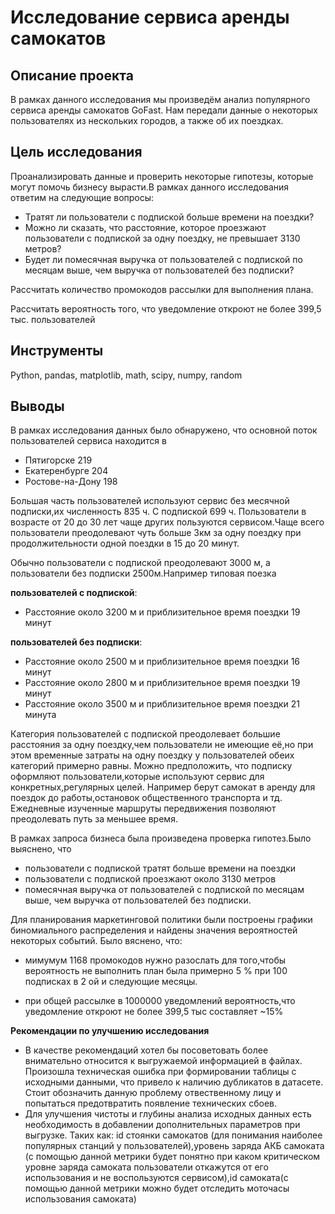 # Исследование сервиса аренды самокатов
## Описание проекта
В рамках данного исследования мы произведём анализ популярного сервиса аренды самокатов GoFast. Нам передали данные о некоторых пользователях из нескольких городов, а также об их поездках.
## Цель исследования
Проанализировать данные и проверить некоторые гипотезы, которые могут помочь бизнесу вырасти.В рамках данного исследования ответим на следующие вопросы:
- Тратят ли пользователи с подпиской больше времени на поездки?
- Можно ли сказать, что расстояние, которое проезжают пользователи с подпиской за одну поездку, не превышает 3130 метров? 
- Будет ли помесячная выручка от пользователей с подпиской по месяцам выше, чем выручка от пользователей без подписки?
  
Рассчитать количество промокодов рассылки для выполнения плана.

Рассчитать вероятность того, что уведомление откроют не более 399,5 тыс. пользователей
## Инструменты
Python, pandas, matplotlib, math, scipy, numpy, random
## Выводы
В рамках исследования данных было обнаружено, что основной поток пользователей сервиса находится в

- Пятигорске 219
- Екатеренбурге 204
- Ростове-на-Дону 198

Большая часть пользователей используют сервис без месячной подписки,их численность 835 ч. С подпиской 699 ч. Пользователи в возрасте от 20 до 30 лет чаще других пользуются сервисом.Чаще всего пользователи преодолевают чуть больше 3км за одну поездку при продолжительности одной поездки в 15 до 20 минут.

Обычно пользователи с подпиской преодолевают 3000 м, а пользователи без подписки 2500м.Например типовая поезка 

**пользователей с подпиской**: 
- Расстояние около 3200 м и приблизительное время поездки 19 минут

**пользователей без подписки**:

- Расстояние около 2500 м и приблизительное время поездки 16 минут
- Расстояние около 2800 м и приблизительное время поездки 19 минут
- Расстояние около 3500 м и приблизительное время поездки 21 минута

Категория пользователей с подпиской преодолевает большие расстояния за одну поездку,чем пользователи не имеющие её,но при этом временные затраты на одну поездку у пользователей обеих категорий примерно равны. Можно предположить, что подписку оформляют пользователи,которые используют сервис для конкретных,регулярных целей. Например берут самокат в аренду для поездок до работы,остановок общественного транспорта и тд. Ежедневные изученные маршруты передвижения позволяют преодолевать путь за меньшее время.

В рамках запроса бизнеса была произведена проверка гипотез.Было выяснено, что

- пользователи с подпиской тратят больше времени на поездки
- пользователи с подпиской проезжают около 3130 метров
- помесячная выручка от пользователей с подпиской по месяцам выше, чем выручка от пользователей без подписки. 

Для планирования маркетинговой политики были построены графики биномиального распределения и найдены значения вероятностей некоторых событий. Было вяснено, что: 
- мимумум 1168 промокодов нужно разослать для того,чтобы вероятность не выполнить план была примерно 5 % при 100 подписках в 2 ой и следующие месяцы.

- при общей рассылке в 1000000 уведомлений вероятность,что уведомление откроют не более 399,5 тыс составляет ~15%

**Рекомендации по улучшению исследования**

- В качестве рекомендаций хотел бы посоветовать более внимательно относится к выгружаемой информацией в файлах. Произошла техническая ошибка при формировании таблицы с исходными данными, что привело к наличию дубликатов в датасете. Стоит обозначить данную проблему отвественному лицу и попытаться предотвратить появление технических сбоев.
- Для улучшения чистоты и глубины анализа исходных данных есть необходимость в добавлении дополнительных параметров при выгрузке. Таких как: id стоянки самокатов (для понимания наиболее популярных станций у пользователей),уровень заряда АКБ самоката (с помощью данной метрики будет понятно при каком критическом уровне заряда самоката пользователи откажутся от его использования и не воспользуются сервисом),id самоката(с помощью данной метрики можно будет отследить моточасы использования самоката)
